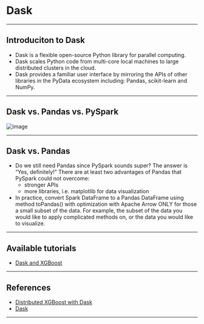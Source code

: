 # Dask
***

## Introduciton to Dask
- Dask is a flexible open-source Python library for parallel computing.
- Dask scales Python code from multi-core local machines to large distributed clusters in the cloud.
- Dask provides a familiar user interface by mirroring the APIs of other libraries in the PyData ecosystem including: Pandas, scikit-learn and NumPy.
***

## Dask vs. Pandas vs. PySpark
![image](https://user-images.githubusercontent.com/89139139/213912660-4cbe017d-defb-4673-8e2d-1f93c1693c2d.png)

***


## Dask vs. Pandas
- Do we still need Pandas since PySpark sounds super? The answer is “Yes, definitely!” There are at least two advantages of Pandas that PySpark could not overcome:
    - stronger APIs
    - more libraries, i.e. matplotlib for data visualization
- In practice, convert Spark DataFrame to a Pandas DataFrame using method toPandas() with optimization with Apache Arrow ONLY for those a small subset of the data. For example, the subset of the data you would like to apply complicated methods on, or the data you would like to visualize.
***

## Available tutorials
- [Dask and XGBoost]()
***

## References
- [Distributed XGBoost with Dask](https://xgboost.readthedocs.io/en/stable/tutorials/dask.html)
- [Dask](https://www.dask.org/)
***
